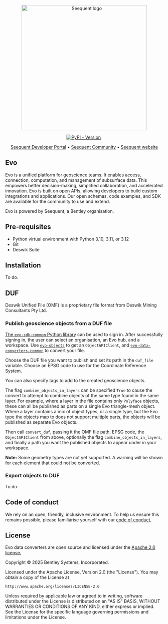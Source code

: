 <p align="center"><a href="https://seequent.com" target="_blank"><picture><source media="(prefers-color-scheme: dark)" srcset="https://developer.seequent.com/img/seequent-logo-dark.svg" alt="Seequent logo" width="400" /><img src="https://developer.seequent.com/img/seequent-logo.svg" alt="Seequent logo" width="400" /></picture></a></p>
<p align="center">
    <a href="https://pypi.org/project/evo-data-converters-omf/"><img alt="PyPI - Version" src="https://img.shields.io/pypi/v/evo-data-converters-omf" /></a>
    <a href="https://github.com/SeequentEvo/evo-data-converters/actions/workflows/on-merge.yaml"><img src="https://github.com/SeequentEvo/evo-data-converters/actions/workflows/on-merge.yaml/badge.svg" alt="" /></a>
</p>
<p align="center">
    <a href="https://developer.seequent.com/" target="_blank">Seequent Developer Portal</a>
    &bull; <a href="https://community.seequent.com/" target="_blank">Seequent Community</a>
    &bull; <a href="https://seequent.com" target="_blank">Seequent website</a>
</p>

## Evo

Evo is a unified platform for geoscience teams. It enables access, connection, computation, and management of subsurface data. This empowers better decision-making, simplified collaboration, and accelerated innovation. Evo is built on open APIs, allowing developers to build custom integrations and applications. Our open schemas, code examples, and SDK are available for the community to use and extend. 

Evo is powered by Seequent, a Bentley organisation.

## Pre-requisites

* Python virtual environment with Python 3.10, 3.11, or 3.12
* Git
* Deswik Suite

## Installation

To do.

## DUF

Deswik Unified File (OMF) is a proprietary file format from Deswik Mining Consultants Pty Ltd.

### Publish geoscience objects from a DUF file
[The `evo-sdk-common` Python library](https://pypi.org/project/evo-sdk-common/) can be used to sign in. After successfully signing in, the user can select an organisation, an Evo hub, and a workspace. Use [`evo-objects`](https://pypi.org/project/evo-objects/) to get an `ObjectAPIClient`, and [`evo-data-converters-common`](https://pypi.org/project/evo-data-converters-common/) to convert your file.

Choose the DUF file you want to publish and set its path in the `duf_file` variable.
Choose an EPSG code to use for the Coordinate Reference System.

You can also specify tags to add to the created geoscience objects.

The flag `combine_objects_in_layers` can be specified `True` to cause the convert to attempt to combine objects of the
same type found in the same layer. For example, where a layer in the file contains only `Polyface` objects, these can
all be published as parts on a single Evo triangle-mesh object. Where a layer contains a mix of object types, or a 
single type, but the Evo type the objects map to does not support multiple parts, the objects will be published as
separate Evo objects.

Then call `convert_duf`, passing it the OMF file path, EPSG code, the `ObjectAPIClient` from above, optionally the flag 
`combine_objects_in_layers`, and finally a path you want the published objects to appear under in your workspace.

**Note:** Some geometry types are not yet supported. A warning will be shown for each element that could not be converted.

### Export objects to DUF

To do.

## Code of conduct

We rely on an open, friendly, inclusive environment. To help us ensure this remains possible, please familiarise yourself with our [code of conduct.](https://github.com/SeequentEvo/evo-data-converters/blob/main/CODE_OF_CONDUCT.md)

## License
Evo data converters are open source and licensed under the [Apache 2.0 license.](./LICENSE.md)

Copyright © 2025 Bentley Systems, Incorporated.

Licensed under the Apache License, Version 2.0 (the "License").
You may obtain a copy of the License at

    http://www.apache.org/licenses/LICENSE-2.0

Unless required by applicable law or agreed to in writing, software
distributed under the License is distributed on an "AS IS" BASIS,
WITHOUT WARRANTIES OR CONDITIONS OF ANY KIND, either express or implied.
See the License for the specific language governing permissions and
limitations under the License.

